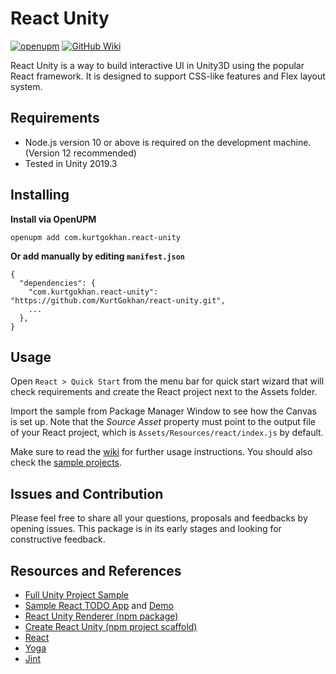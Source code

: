 # React Unity

[![openupm](https://img.shields.io/npm/v/com.kurtgokhan.react-unity?label=openupm&registry_uri=https://package.openupm.com)](https://openupm.com/packages/com.kurtgokhan.react-unity/)
[![GitHub Wiki](https://img.shields.io/badge/wiki-available-brightgreen.svg)](https://github.com/KurtGokhan/react-unity/wiki)

React Unity is a way to build interactive UI in Unity3D using the popular React framework. 
It is designed to support CSS-like features and Flex layout system. 

## Requirements

- Node.js version 10 or above is required on the development machine. (Version 12 recommended)
- Tested in Unity 2019.3


## Installing

**Install via OpenUPM**

```
openupm add com.kurtgokhan.react-unity
```

**Or add manually by editing `manifest.json`**

```
{
  "dependencies": {
    "com.kurtgokhan.react-unity": "https://github.com/KurtGokhan/react-unity.git",
    ...
  },
}
```


## Usage

Open ```React > Quick Start``` from the menu bar for quick start wizard that will check requirements and create the React project next to the Assets folder. 

Import the sample from Package Manager Window to see how the Canvas is set up. Note that the _Source Asset_ property must point to the output file of your React project, which is `Assets/Resources/react/index.js` by default.

Make sure to read the [wiki](https://github.com/KurtGokhan/react-unity/wiki) for further usage instructions. You should also check the [sample projects](https://github.com/KurtGokhan/react-unity-full-sample).


## Issues and Contribution

Please feel free to share all your questions, proposals and feedbacks by opening issues. This package is in its early stages and looking for constructive feedback.


## Resources and References

- [Full Unity Project Sample](https://github.com/KurtGokhan/react-unity-full-sample)
- [Sample React TODO App](https://github.com/KurtGokhan/react-unity-todo-sample) and [Demo](https://reactunity.github.io/)
- [React Unity Renderer (npm package)](https://github.com/KurtGokhan/react-unity-renderer)
- [Create React Unity (npm project scaffold)](https://github.com/KurtGokhan/create-react-unity)
- [React](https://reactjs.org/)
- [Yoga](https://yogalayout.com/)
- [Jint](https://github.com/sebastienros/jint)
